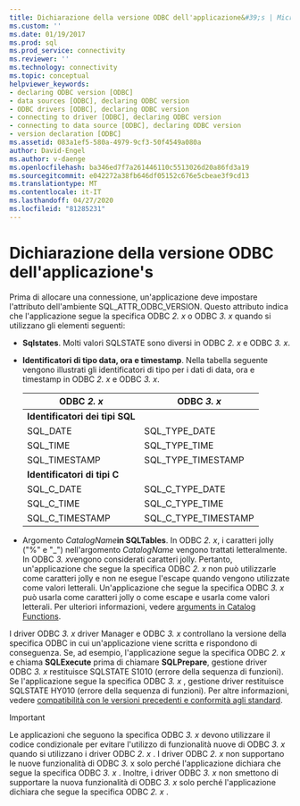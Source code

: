 ```yaml
---
title: Dichiarazione della versione ODBC dell'applicazione&#39;s | Microsoft Docs
ms.custom: ''
ms.date: 01/19/2017
ms.prod: sql
ms.prod_service: connectivity
ms.reviewer: ''
ms.technology: connectivity
ms.topic: conceptual
helpviewer_keywords:
- declaring ODBC version [ODBC]
- data sources [ODBC], declaring ODBC version
- ODBC drivers [ODBC], declaring ODBC version
- connecting to driver [ODBC], declaring ODBC version
- connecting to data source [ODBC], declaring ODBC version
- version declaration [ODBC]
ms.assetid: 083a1ef5-580a-4979-9cf3-50f4549a080a
author: David-Engel
ms.author: v-daenge
ms.openlocfilehash: ba346ed7f7a261446110c5513026d20a86fd3a19
ms.sourcegitcommit: e042272a38fb646df05152c676e5cbeae3f9cd13
ms.translationtype: MT
ms.contentlocale: it-IT
ms.lasthandoff: 04/27/2020
ms.locfileid: "81285231"
---
```

# <a name="declaring-the-application39s-odbc-version"></a>Dichiarazione della versione ODBC dell'applicazione&#39;s
Prima di allocare una connessione, un'applicazione deve impostare l'attributo dell'ambiente SQL_ATTR_ODBC_VERSION. Questo attributo indica che l'applicazione segue la specifica ODBC *2. x* o ODBC *3. x* quando si utilizzano gli elementi seguenti:  
  
-   **Sqlstates**. Molti valori SQLSTATE sono diversi in ODBC *2. x* e ODBC *3. x*.  
  
-   **Identificatori di tipo data, ora e timestamp**. Nella tabella seguente vengono illustrati gli identificatori di tipo per i dati di data, ora e timestamp in ODBC *2. x* e ODBC *3. x*.  
  
    |ODBC *2. x*|ODBC *3. x*|  
    |----------------|----------------|  
    |**Identificatori dei tipi SQL**||  
    |SQL_DATE|SQL_TYPE_DATE|  
    |SQL_TIME|SQL_TYPE_TIME|  
    |SQL_TIMESTAMP|SQL_TYPE_TIMESTAMP|  
    |**Identificatori di tipi C**||  
    |SQL_C_DATE|SQL_C_TYPE_DATE|  
    |SQL_C_TIME|SQL_C_TYPE_TIME|  
    |SQL_C_TIMESTAMP|SQL_C_TYPE_TIMESTAMP|  
  
-   Argomento _CatalogName_**in SQLTables**.   In ODBC *2. x*, i caratteri jolly ("%" e "_") nell'argomento *CatalogName* vengono trattati letteralmente. In ODBC *3. x*vengono considerati caratteri jolly. Pertanto, un'applicazione che segue la specifica ODBC *2. x* non può utilizzarle come caratteri jolly e non ne esegue l'escape quando vengono utilizzate come valori letterali. Un'applicazione che segue la specifica ODBC *3. x* può usarla come caratteri jolly o come escape e usarla come valori letterali. Per ulteriori informazioni, vedere [arguments in Catalog Functions](../../../odbc/reference/develop-app/arguments-in-catalog-functions.md).  
  
 I driver ODBC *3. x* driver Manager e ODBC *3. x* controllano la versione della specifica ODBC in cui un'applicazione viene scritta e rispondono di conseguenza. Se, ad esempio, l'applicazione segue la specifica ODBC *2. x* e chiama **SQLExecute** prima di chiamare **SQLPrepare**, gestione driver ODBC *3. x* restituisce SQLSTATE S1010 (errore della sequenza di funzioni). Se l'applicazione segue la specifica ODBC *3. x* , gestione driver restituisce SQLSTATE HY010 (errore della sequenza di funzioni). Per altre informazioni, vedere [compatibilità con le versioni precedenti e conformità agli standard](../../../odbc/reference/develop-app/backward-compatibility-and-standards-compliance.md).  
  
> [!IMPORTANT]  
>  Le applicazioni che seguono la specifica ODBC *3. x* devono utilizzare il codice condizionale per evitare l'utilizzo di funzionalità nuove di ODBC *3. x* quando si utilizzano i driver ODBC *2. x* . I driver ODBC *2. x* non supportano le nuove funzionalità di ODBC *3.* x solo perché l'applicazione dichiara che segue la specifica ODBC *3. x* . Inoltre, i driver ODBC *3. x* non smettono di supportare la nuova funzionalità di ODBC *3. x* solo perché l'applicazione dichiara che segue la specifica ODBC *2. x* .
